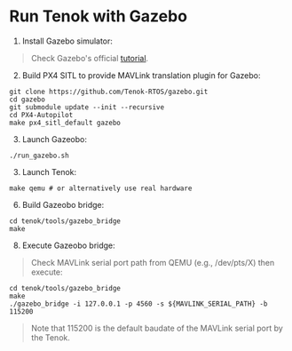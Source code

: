 Run Tenok with Gazebo
=====================

1. Install Gazebo simulator:

> Check Gazebo's official [tutorial](https://classic.gazebosim.org/tutorials?tut=install_ubuntu).

2. Build PX4 SITL to provide MAVLink translation plugin for Gazebo:

```
git clone https://github.com/Tenok-RTOS/gazebo.git
cd gazebo
git submodule update --init --recursive
cd PX4-Autopilot
make px4_sitl_default gazebo
```

3. Launch Gazeobo:

```
./run_gazebo.sh
```

3. Launch Tenok:

```
make qemu # or alternatively use real hardware
```

6. Build Gazeobo bridge:

```
cd tenok/tools/gazebo_bridge
make
```

8. Execute Gazeobo bridge:

> Check MAVLink serial port path from QEMU (e.g., /dev/pts/X) then execute:

```
cd tenok/tools/gazebo_bridge
make
./gazebo_bridge -i 127.0.0.1 -p 4560 -s ${MAVLINK_SERIAL_PATH} -b 115200
```

> Note that 115200 is the default baudate of the MAVLink serial port by the Tenok.
